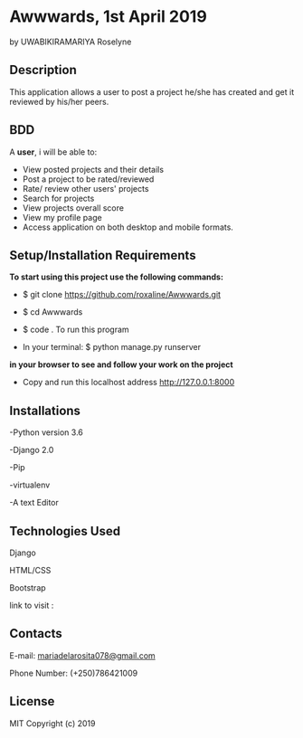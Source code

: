 # Awwwards, 1st April 2019

by UWABIKIRAMARIYA Roselyne

## Description

This application allows a user to post a project he/she has created and get it reviewed by his/her peers.

## BDD

A **user**, i will be able to:


* View posted projects and their details
* Post a project to be rated/reviewed
* Rate/ review other users' projects
* Search for projects 
* View projects overall score
* View my profile page
* Access application on both desktop and mobile formats. 


## Setup/Installation Requirements

**To start using this project use the following commands:**
* $ git clone https://github.com/roxaline/Awwwards.git

* $ cd Awwwards

* $ code . To run this program

* In your terminal:
$ python manage.py runserver

**in your browser to see and follow your work on the project**

* Copy and run this localhost address http://127.0.0.1:8000

## Installations
-Python version 3.6

-Django 2.0

-Pip

-virtualenv

-A text Editor

## Technologies Used

Django

HTML/CSS

Bootstrap

link to visit : 

## Contacts

E-mail: mariadelarosita078@gmail.com

Phone Number: (+250)786421009

## License
MIT Copyright (c) 2019